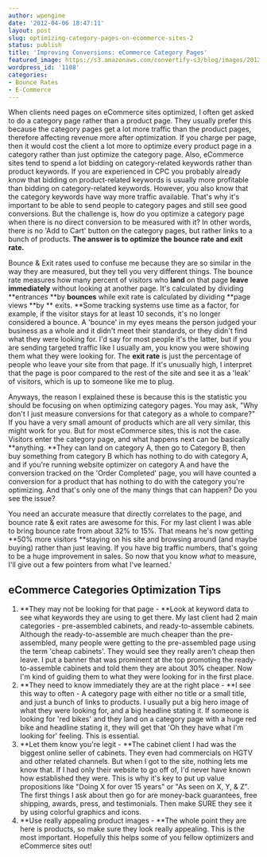 ```yaml
---
author: wpengine
date: '2012-04-06 18:47:11'
layout: post
slug: optimizing-category-pages-on-ecommerce-sites-2
status: publish
title: 'Improving Conversions: eCommerce Category Pages'
featured_image: https://s3.amazonaws.com/convertify-s3/blog/images/2012/04/shopping_cart_stucco11.png
wordpress_id: '1108'
categories:
- Bounce Rates
- E-Commerce
---
```


When clients need pages on eCommerce sites optimized, I often get asked to do a category page rather than a product page. They usually prefer this because the category pages get a lot more traffic than the product pages, therefore affecting revenue more after optimization. If you charge per page, then it would cost the client a lot more to optimize every product page in a category rather than just optimize the category page. Also, eCommerce sites tend to spend a lot bidding on category-related keywords rather than product keywords. If you are experienced in CPC you probably already know that bidding on product-related keywords is usually more profitable than bidding on category-related keywords. However, you also know that the category keywords have way more traffic available. That's why it's important to be able to send people to category pages and still see good conversions. But the challenge is, how do you optimize a category page when there is no direct conversion to be measured with it? In other words, there is no 'Add to Cart' button on the category pages, but rather links to a bunch of products. **The answer is to optimize the bounce rate and exit rate.**  
  
Bounce & Exit rates used to confuse me because they are so similar in the way they are measured, but they tell you very different things. The bounce rate measures how many percent of visitors who **land** on that page **leave immediately** without looking at another page. It's calculated by dividing **entrances **by **bounces** while exit rate is calculated by dividing **page views **by ** exits. **Some tracking systems use time as a factor, for example, if the visitor stays for at least 10 seconds, it's no longer considered a bounce. A 'bounce' in my eyes means the person judged your business as a whole and it didn't meet their standards, or they didn't find what they were looking for. I'd say for most people it's the latter, but if you are sending targeted traffic like I usually am, you know you were showing them what they were looking for. The **exit rate** is just the percentage of people who leave your site from that page. If it's unusually high, I interpret that the page is poor compared to the rest of the site and see it as a 'leak' of visitors, which is up to someone like me to plug.  
  
Anyways, the reason I explained these is because this is the statistic you should be focusing on when optimizing category pages. You may ask, "Why don't I just measure conversions for that category as a whole to compare?" If you have a very small amount of products which are all very similar, this might work for you. But for most eCommerce sites, this is not the case. Visitors enter the category page, and what happens next can be basically **anything. **They can land on category A, then go to Category B, then buy something from category B which has nothing to do with category A, and if you're running website optimizer on category A and have the conversion tracked on the 'Order Completed' page, you will have counted a conversion for a product that has nothing to do with the category you're optimizing. And that's only one of the many things that can happen? Do you see the issue?  
  
You need an accurate measure that directly correlates to the page, and bounce rate & exit rates are awesome for this. For my last client I was able to bring bounce rate from about 32% to 15%. That means he's now getting **50% more visitors **staying on his site and browsing around (and maybe buying) rather than just leaving. If you have big traffic numbers, that's going to be a huge improvement in sales. So now that you know _what_ to measure, I'll give out a few pointers from what I've learned.' 

## eCommerce Categories Optimization Tips

  1. **They may not be looking for that page - **Look at keyword data to see what keywords they are using to get there. My last client had 2 main categories - pre-assembled cabinets, and ready-to-assemble cabinets. Although the ready-to-assemble are much cheaper than the pre-assembled, many people were getting to the pre-assembled page using the term 'cheap cabinets'. They would see they really aren't cheap then leave. I put a banner that was prominent at the top promoting the ready-to-assemble cabinets and told them they are about 30% cheaper. Now I'm kind of guiding them to what they were looking for in the first place.
  2. **They need to know immediately they are at the right place - **I see this way to often - A category page with either no title or a small title, and just a bunch of links to products. I usually put a big hero image of what they were looking for, and a big headline stating it. If someone is looking for 'red bikes' and they land on a category page with a huge red bike and headline stating it, they will get that 'Oh they have what I'm looking for' feeling. This is essential.
  3. **Let them know you're legit - **The cabinet client I had was the biggest online seller of cabinets. They even had commercials on HGTV and other related channels. But when I got to the site, nothing lets me know that. If I had only their website to go off of, I'd never have known how established they were. This is why it's key to put up value propositions like "Doing X for over 15 years" or "As seen on X, Y, & Z". The first things I ask about then go for are money-back guarantees, free shipping, awards, press, and testimonials. Then make SURE they see it by using colorful graphics and icons.
  4. **Use really appealing product images - **The whole point they are here is products, so make sure they look really appealing. This is the most important.
Hopefully this helps some of you fellow optimizers and eCommerce sites out!
